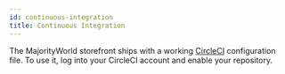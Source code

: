 ```yaml
---
id: continuous-integration
title: Continuous Integration
---
```


The MajorityWorld storefront ships with a working [CircleCI](https://circleci.com/) configuration file. To use it, log into your CircleCI account and enable your repository.